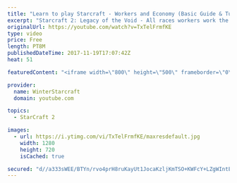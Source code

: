 ```yaml
---
title: "Learn to play Starcraft - Workers and Economy (Basic Guide & Tutorial)"
excerpt: "Starcraft 2: Legacy of the Void - All races workers work the same (mule notwithstanding!)  Wiki on mining: http://wiki.teamliquid.net/starcraft2/Mining_Minerals"
originalUrl: https://youtube.com/watch?v=TxTelFrmfKE
type: video
price: Free
length: PT8M
publishedDateTime: 2017-11-19T17:07:42Z
heat: 51

featuredContent: "<iframe width=\"800\" height=\"500\" frameborder=\"0\" src=\"https://www.youtube.com/embed/TxTelFrmfKE\" allow=\"accelerometer; autoplay; encrypted-media; gyroscope; picture-in-picture\" allowfullscreen></iframe>"

provider:
  name: WinterStarcraft
  domain: youtube.com

topics:
  - StarCraft 2

images:
  - url: https://i.ytimg.com/vi/TxTelFrmfKE/maxresdefault.jpg
    width: 1280
    height: 720
    isCached: true

secured: "d//a333sWEE/BTYn/rvo4prH8ruKayUt1JocaKzljKmTSO+KWFcY+LZgWIntEirQqSbQpUIAWJHoP649X5EaMj7qr7Xkp1E937uQBk7HzmLzcx8e3Iyu6rWZLHFO9qeOEoIP8YFAIJACkyakWnFeWKlEcV96GKM33MwFRhI6vQfnlRaoq7gEQmA1BUaVXFRPs2c9iIuqvjbYGPunWcnJaWo0+1SN10GCvmdPeo7j1IzjRO9FcamoLVST8/7dLT8itlbXiu7cn2+VH4WoSyL8iNgxNEGFU6kKcHUycM1rSXgDGf+0Uq86hf75Xw4VTAnguhgzJ5mwJIKnZHQZ0EDo9tS07TxuwR5qCBnmsLqrqixypyEPPkZSh/4hIjP4JUl1yCLyz5xRD78SLgkgAgrurtge+mx+XMzybJ2cXO5HotE=;G+owkPZ2SJ21bvzJ3nqUDA=="
---
```


